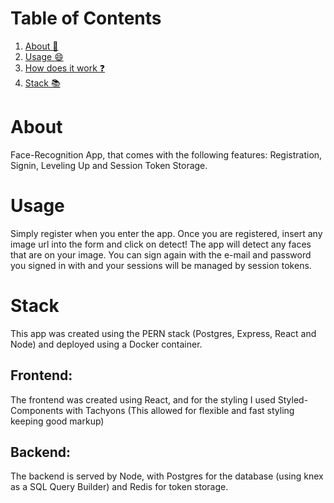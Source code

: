 # Table of Contents
1. [About :green_book:]()
2. [Usage :smile:]()
3. [How does it work :question:]()
4. [Stack :books:]()

# About
Face-Recognition App, that comes with the following features: Registration, Signin, Leveling Up and Session Token Storage.

# Usage
Simply register when you enter the app. Once you are registered, insert any image url into the form and click on detect! The app will detect any faces that are on your image. You can sign again with the e-mail and password you signed in with and your sessions will be managed by session tokens.

# Stack
This app was created using the PERN stack (Postgres, Express, React and Node) and deployed using a Docker container.

## Frontend:
The frontend was created using React, and for the styling I used Styled-Components with Tachyons (This allowed for flexible and fast styling keeping good markup) 

## Backend:
The backend is served by Node, with Postgres for the database (using knex as a SQL Query Builder) and Redis for token storage.
